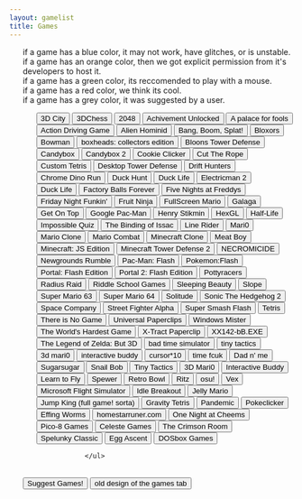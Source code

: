 ```yaml
---
layout: gamelist
title: Games
---
```

<p align="center">
<div class="row">
    <div class="col"></div>
    <div class="col text-start">
        <ul>
            <div id="rows">
<p>if a game has a blue color, it may not work, have glitches, or is unstable. <br>
if a game has an orange color, then we got explicit permission from it's developers to host it.<br>
if a game has a green color, its reccomended to play with a mouse. <br>
if a game has a red color, we think its cool. <br>
if a game has a grey color, it was suggested by a user.</p>
<ul id="games">
<button onclick="window.location.href='3d.city/'">3D City</button>
            <button onclick="window.location.href='3Dchess/'">3DChess</button>
            <button onclick="window.location.href='2048/'">2048</button>
            <button onclick="window.location.href='achievement_unlocked/'">Achivement Unlocked</button>
            <button onclick="window.location.href='a palace for fools/'">A palace for fools</button>
            <button onclick="window.location.href='adg/'">Action Driving Game</button>
            <button onclick="window.location.href='alienhominid/'">Alien Hominid</button>
            <button onclick="window.location.href='bbs/'">Bang, Boom, Splat!</button>
            <button onclick="window.location.href='bloxors/'">Bloxors</button>
            <button onclick="window.location.href='bowman/'">Bowman</button>
            <button class="colusr" onclick="window.location.href='boxhead/'">boxheads: collectors edition</button>
            <button onclick="window.location.href='btd/'">Bloons Tower Defense</button>
            <!--club penguin was actual doodoo-->
            <button onclick="window.location.href='candybox/'">Candybox</button>
            <button onclick="window.location.href='candybox2/'">Candybox 2</button>
            <button onclick="window.location.href='cookieclicker/'">Cookie Clicker</button>
            <button class="expmos" onclick="window.location.href='ctr/'">Cut The Rope</button>
            <button onclick="window.location.href='custom-tetris/'">Custom Tetris</button>
            <button onclick="window.location.href='desktoptd/'">Desktop Tower Defense</button>
            <button class="exp" onclick="window.location.href='drifthunters/'">Drift Hunters</button>
            <button onclick="window.location.href='dino/'">Chrome Dino Run</button>
            <button onclick="window.location.href='duckhunt/'">Duck Hunt</button>
            <button onclick="window.location.href='DuckLife/'">Duck Life</button>
            <button onclick="window.location.href='electricman2/'">Electricman 2</button>
            <button class="exp" onclick="window.location.href='DuckLife/'">Duck Life</button>
            <button onclick="window.location.href='fbf/'">Factory Balls Forever</button>
            <button onclick="window.location.href='fnaf/'">Five Nights at Freddys</button>
            <button class="exp" onclick="window.location.href='fnf/'">Friday Night Funkin&#39;</button>
            <button onclick="window.location.href='FruitNinja/'">Fruit Ninja</button>
            <button onclick="window.location.href='fullscreenmario/'">FullScreen Mario</button>
            <button onclick="window.location.href='galaga/'">Galaga</button>
            <!--gd was just a garbage flash port. we can find a better one, im sure-->
            <button onclick="window.location.href='getontop/'">Get On Top</button>
            <button onclick="window.location.href='gpacman/'">Google Pac-Man</button>
            <button class="exp" onclick="window.location.href='henrystikmin/'">Henry Stikmin</button>
            <button class="exp" onclick="window.location.href='HexGL/'">HexGL</button>
            <button class="expmos" onclick="window.location.href='hl/'">Half-Life</button>
            <button onclick="window.location.href='iq/'">Impossible Quiz</button>
            <button class="exp" onclick="window.location.href='issac/'">The Binding of Issac</button>
            <button class="mos" onclick="window.location.href='linerider/'">Line Rider</button>
            <button class="mos" onclick="window.location.href='mari0/'">Mari0</button>
            <button onclick="window.location.href='marioclone/'">Mario Clone</button>
            <button onclick="window.location.href='mariocombat/'">Mario Combat</button>
            <!--portable mc only works on windows barely, and even still most schools have completely switched to chromebooks. it was also a redirect, which isnt good.-->
            <button class="exp" onclick="window.location.href='mcclone1/'">Minecraft Clone</button>
            <button class="col" onclick="window.location.href='meatboy/'">Meat Boy</button>
            <!--minecraft flash edition is no longer listed (bc it sucks) but it still has to be deleted-->
            <button onclick="window.location.href='minecraftjs/'">Minecraft: JS Edition</button>
            <!--minesweeper is already on google, literally no reason to play it here-->
            <button onclick="window.location.href='mtd2/'">Minecraft Tower Defense 2</button>
            <button class="exc" onclick="window.location.href='necromicide/'">NECROMICIDE</button>
            <button class="col" onclick="window.location.href='ngr/'">Newgrounds Rumble</button>
            <button onclick="window.location.href='pacman/'">Pac-Man: Flash</button>
            <button onclick="window.location.href='pokemon/'">Pokemon:Flash</button>
            <!--even if people play pong its very few and is honestly just low hanging fruit. also ai garb-->
            <button onclick="window.location.href='portalflash/'">Portal: Flash Edition</button>
            <button onclick="window.location.href='portal2flash/'">Portal 2: Flash Edition</button>
            <button class="exp" onclick="window.location.href='pottyracers/'">Pottyracers</button>
            <button onclick="window.location.href='radius-raid/'">Radius Raid</button>
            <button onclick="window.location.href='RiddleSchool/'">Riddle School Games</button>
            <!--we have bad time simulator, no point in having this-->
            <button onclick="window.location.href='sleeping-beauty/'">Sleeping Beauty</button>
            <button class="usr" onclick="window.location.href='slope/'">Slope</button>
            <button onclick="window.location.href='sm63/'">Super Mario 63</button>
            <button onclick="window.location.href='sm64/'">Super Mario 64</button>
            <button onclick="window.location.href='solitude/'">Solitude</button>
            <button onclick="window.location.href='sonic2/'">Sonic The Hedgehog 2</button>
            <button onclick="window.location.href='SpaceCompany/'">Space Company</button>
            <button onclick="window.location.href='streetfighter/'">Street Fighter Alpha</button>
            <button onclick="window.location.href='super-smash-flash/'">Super Smash Flash</button>
            <button class="colusr" onclick="window.location.href='tetris/'">Tetris</button>
            <button class="exp" onclick="window.location.href='thereisnogame/'">There is No Game</button>
            <button class="col" onclick="window.location.href='universal-paperclips/'">Universal Paperclips</button>
            <button onclick="window.location.href='winmister/'">Windows Mister</button>
            <button onclick="window.location.href='WorldHardestGame/'">The World&#39;s Hardest Game</button>
            <button onclick="window.location.href='xtractpaperclip/'">X-Tract Paperclip</button>
            <button onclick="window.location.href='xx142-b2.exe/'">XX142-bB.EXE</button>
            <button onclick="window.location.href='zelda3d/'">The Legend of Zelda: But 3D</button>
            <button onclick="window.location.href='badtimesim/'">bad time simulator</button>
            <button onclick="window.location.href='tinytactics/'">tiny tactics</button>
            <button onclick="window.location.href='3dmari0/'">3d mari0</button>
            <button class="col" onclick="window.location.href='interactivebuddy/'">interactive buddy</button>
            <button class="colmos" onclick="window.location.href='cursor10/'">cursor*10</button>
            <button class="exp" onclick="window.location.href='timefcuk/'">time fcuk</button>
                <!--please dont change this again, this is the name of the game-->
            <button class="usr" onclick="window.location.href='dadnme/'">Dad n' me</button>
            <button class="exp" onclick="window.location.href='sugarsugar/'">Sugarsugar</button>
            <button class="exp" onclick="window.location.href='snailbob/'">Snail Bob</button>
            <button onclick="window.location.href='tinytactics/'">Tiny Tactics</button>
            <button onclick="window.location.href='3dmari0/'">3D Mari0</button>
            <button onclick="window.location.href='interactivebuddy/'">Interactive Buddy</button>
            <button class="exp" onclick="window.location.href='learntofly/'">Learn to Fly</button>
            <button class="exp" onclick="window.location.href='spewer/'">Spewer</button>
            <button onclick="window.location.href='retro-bowl/'">Retro Bowl</button>
            <button onclick="window.location.href='ritz/'">Ritz</button>
            <button class="exp" onclick="window.location.href='osu/'">osu!</button>
            <button onclick="window.location.href='vex/'">Vex</button>
            <button onclick="window.location.href='microsoft-flight-simulator/'">Microsoft Flight Simulator</button>
            <button onclick="window.location.href='idlebreakout/'">Idle Breakout</button>
            <button onclick="window.location.href='jellymario/'">Jelly Mario</button>
            <button class="col" onclick="window.location.href='Jump-King/'">Jump King (full game! sorta)</button>
            <button onclick="window.location.href='gravitytetris/'">Gravity Tetris</button>
            <button onclick="window.location.href='pandemic/'">Pandemic</button>
            <button onclick="window.location.href='pokeclicker/'">Pokeclicker</button>
            <button onclick="window.location.href='effingworms/'">Effing Worms</button>
            <button onclick="window.location.href='homestarrunner/'">homestarruner.com</button>
            <button onclick="window.location.href='onac/'">One Night at Cheems</button>
            <!--blueballs cool adventure was made in scratch. it deserved to go tbh-->
            <button onclick="window.location.href='pico8/'">Pico-8 Games</button>
            <button class="col" onclick="window.location.href='celeste/'">Celeste Games</button>
            <button onclick="window.location.href='crimson/'">The Crimson Room</button>
            <button class="colusr" onclick="window.location.href='spelunky/'">Spelunky Classic</button>
            <button class="excmos" onclick="window.location.href='egg_ascent/'">Egg Ascent</button>
            <button onclick="window.location.href='/emulators/dosboxgames/'">DOSbox Games</button>

                </ul>

</div>
            <br>
            <button onclick="window.location.href='https://forum.mesacomplex.tk/game-suggestions-o35trixv">Suggest Games!</button>
                      <button onclick="window.location.href='indexold.html'">old design of the games tab</button>
        </ul>
    </div>
    <div class="col"></div>
</div>
</p>
